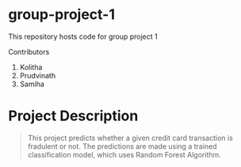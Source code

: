 # group-project-1
This repository hosts code for group project 1

Contributors
1. Kolitha
2. Prudvinath
3. Samiha

# Project Description

> This project predicts whether a given credit card transaction is fradulent or not. 
> The predictions are made using a trained classification model, which uses Random Forest Algorithm. 
